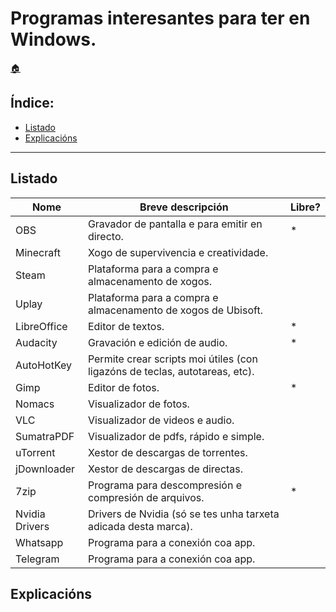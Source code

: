 # Programas interesantes para ter en Windows.

[:house:](readme.md)  

## Índice:
* [Listado](programas-w2.md#listado)
* [Explicacións](programas-w2.md#explicacións)

------

## Listado

| Nome 		      	| Breve descripción 	                                                                                | Libre? |
| ------------ 		| ------------- 		                                                                                  | ------ |
| OBS		        	| Gravador de pantalla e para emitir en directo.                                                      | *      |
| Minecraft      	| Xogo de supervivencia e creatividade.          	                                                    |        |
| Steam	        	| Plataforma para a compra e almacenamento de xogos.	                                                |        |
| Uplay	        	| Plataforma para a compra e almacenamento de xogos de Ubisoft.	                                      |        |
| LibreOffice    	| Editor de textos.	                                                                                  | *      |
| Audacity        | Gravación e edición de audio.                                                                       | *      |
| AutoHotKey     	| Permite crear scripts moi útiles (con ligazóns de teclas, autotareas, etc).	                        |        |
| Gimp           	| Editor de fotos.                                                                                    | *      |
| Nomacs         	| Visualizador de fotos.                                                                              |        |
| VLC            	| Visualizador de videos e audio.                                                                     |        |
| SumatraPDF     	| Visualizador de pdfs, rápido e simple.                                                              |        |
| uTorrent       	| Xestor de descargas de torrentes.                                                                   |        |
| jDownloader    	| Xestor de descargas de directas.                                                                    |        |
| 7zip          	| Programa para descompresión e compresión de arquivos.                                               | *      |
| Nvidia Drivers 	| Drivers de Nvidia (só se tes unha tarxeta adicada desta marca).                                     |        |
| Whatsapp       	| Programa para a conexión coa app.                                                                   |        |
| Telegram       	| Programa para a conexión coa app.                                                                   |        |

## Explicacións
